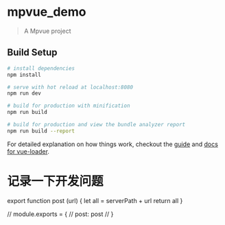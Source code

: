 # mpvue_demo

> A Mpvue project

## Build Setup

``` bash
# install dependencies
npm install

# serve with hot reload at localhost:8080
npm run dev

# build for production with minification
npm run build

# build for production and view the bundle analyzer report
npm run build --report
```

For detailed explanation on how things work, checkout the [guide](http://vuejs-templates.github.io/webpack/) and [docs for vue-loader](http://vuejs.github.io/vue-loader).



# 记录一下开发问题
[^_^]:mpvue不支持 ';' ，输入 ';' 直接报错（太tmd坑爹了）
:mpvue使用制表符tab（缩进使用 tab）时，必须设置为2个空格，非2个空格报错
:每个vue，js等编写完之后，必须预留一行（多回车几次就可以了）
例子
let serverPath = 'http://www.abc.com/api/'
function posts (url) {
  let all = serverPath + url
  return all
}
posts('')

export function post (url) {
  let all = serverPath + url
  return all
}

// module.exports = {
//   post: post
// }
[^_^]:
